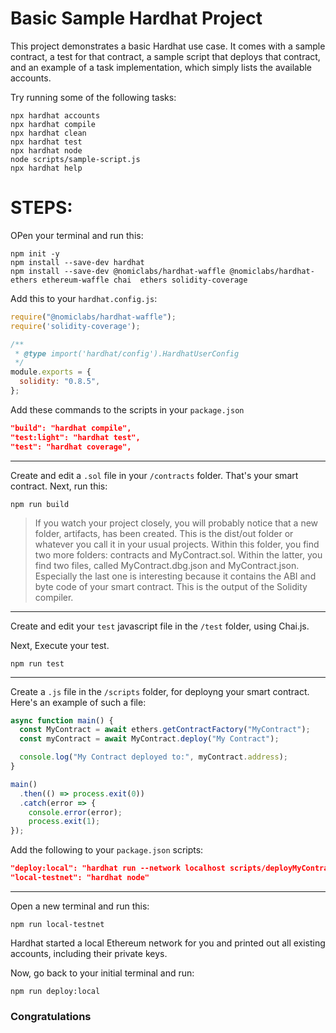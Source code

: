 # Basic Sample Hardhat Project

This project demonstrates a basic Hardhat use case. It comes with a sample contract, a test for that contract, a sample script that deploys that contract, and an example of a task implementation, which simply lists the available accounts.

Try running some of the following tasks:

```shell
npx hardhat accounts
npx hardhat compile
npx hardhat clean
npx hardhat test
npx hardhat node
node scripts/sample-script.js
npx hardhat help
```

# STEPS:
OPen your terminal and run this:
```shell
npm init -y
npm install --save-dev hardhat
npm install --save-dev @nomiclabs/hardhat-waffle @nomiclabs/hardhat-ethers ethereum-waffle chai  ethers solidity-coverage
```
Add this to your `hardhat.config.js`:
```javascript
require("@nomiclabs/hardhat-waffle");
require('solidity-coverage');

/**
 * @type import('hardhat/config').HardhatUserConfig
 */
module.exports = {
  solidity: "0.8.5",
};
```
Add these commands to the scripts in your `package.json`
```json
"build": "hardhat compile",
"test:light": "hardhat test",
"test": "hardhat coverage",
```
----------
Create and edit a `.sol` file in your `/contracts` folder. That's your smart contract.
Next, run this:

```console
npm run build
```
> If you watch your project closely, you will probably notice that a new folder, artifacts, has been created. This is the dist/out folder or whatever you call it in your usual projects. Within this folder, you find two more folders: contracts and MyContract.sol. Within the latter, you find two files, called MyContract.dbg.json and MyContract.json. Especially the last one is interesting because it contains the ABI and byte code of your smart contract. This is the output of the Solidity compiler.
----------
Create and edit your `test` javascript file in the `/test` folder, using Chai.js.

Next, Execute your test.
```shell
npm run test
```
----------
Create a `.js` file in the `/scripts` folder, for deployng your smart contract. Here's an example of such a file:
```javascript
async function main() {
  const MyContract = await ethers.getContractFactory("MyContract");
  const myContract = await MyContract.deploy("My Contract");

  console.log("My Contract deployed to:", myContract.address);
}

main()
  .then(() => process.exit(0))
  .catch(error => {
    console.error(error);
    process.exit(1);
});
``` 
Add the following to your `package.json` scripts:
```json
"deploy:local": "hardhat run --network localhost scripts/deployMyContract.js"
"local-testnet": "hardhat node"
```
----------
Open a new terminal and run this:
```shell
npm run local-testnet
```
Hardhat started a local Ethereum network for you and printed out all existing accounts, including their private keys. 

Now, go back to your initial terminal and run: 
```shell
npm run deploy:local
```
### Congratulations